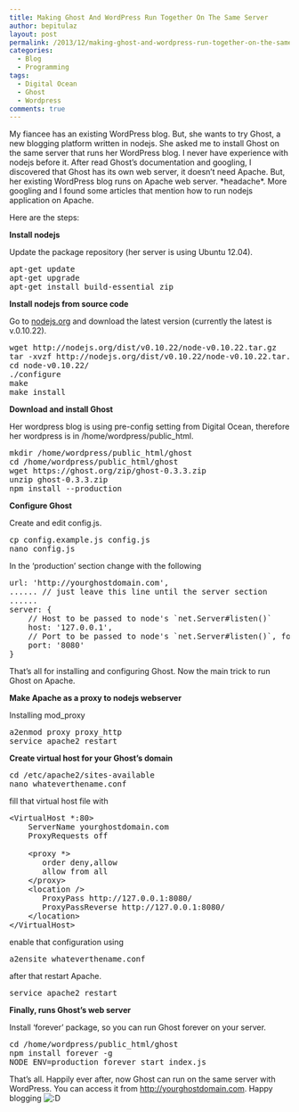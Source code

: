 ```yaml
---
title: Making Ghost And WordPress Run Together On The Same Server
author: bepitulaz
layout: post
permalink: /2013/12/making-ghost-and-wordpress-run-together-on-the-same-server/
categories:
  - Blog
  - Programming
tags:
  - Digital Ocean
  - Ghost
  - Wordpress
comments: true
---
```

My fiancee has an existing WordPress blog. But, she wants to try Ghost, a new blogging platform written in nodejs. She asked me to install Ghost on the same server that runs her WordPress blog. I never have experience with nodejs before it. After read Ghost&#8217;s documentation and googling, I discovered that Ghost has its own web server, it doesn&#8217;t need Apache. But, her existing WordPress blog runs on Apache web server. \*headache\*. More googling and I found some articles that mention how to run nodejs application on Apache.<!--more-->

Here are the steps:

**Install nodejs**

Update the package repository (her server is using Ubuntu 12.04).

<pre>apt-get update
apt-get upgrade
apt-get install build-essential zip</pre>

**Install nodejs from source code**

Go to <a title="Download nodejs" href="http://nodejs.org/download" target="_blank">nodejs.org</a> and download the latest version (currently the latest is v.0.10.22).

<pre>wget http://nodejs.org/dist/v0.10.22/node-v0.10.22.tar.gz
tar -xvzf http://nodejs.org/dist/v0.10.22/node-v0.10.22.tar.gz
cd node-v0.10.22/
./configure
make
make install</pre>

**Download and install Ghost**

Her wordpress blog is using pre-config setting from Digital Ocean, therefore her wordpress is in /home/wordpress/public_html.

<pre>mkdir /home/wordpress/public_html/ghost
cd /home/wordpress/public_html/ghost
wget https://ghost.org/zip/ghost-0.3.3.zip
unzip ghost-0.3.3.zip
npm install --production</pre>

**Configure Ghost**

Create and edit config.js.

<pre>cp config.example.js config.js
nano config.js</pre>

In the &#8216;production&#8217; section change with the following

<pre>url: 'http://yourghostdomain.com',
...... // just leave this line until the server section
......
server: {
    // Host to be passed to node's `net.Server#listen()`
    host: '127.0.0.1',
    // Port to be passed to node's `net.Server#listen()`, for iisnode set this to `process.env.PORT`
    port: '8080'
}</pre>

That&#8217;s all for installing and configuring Ghost. Now the main trick to run Ghost on Apache.

**Make Apache as a proxy to nodejs webserver**

Installing mod_proxy

<pre>a2enmod proxy proxy_http
service apache2 restart</pre>

**Create virtual host for your Ghost&#8217;s domain**

<pre>cd /etc/apache2/sites-available
nano whateverthename.conf</pre>

fill that virtual host file with

<pre>&lt;VirtualHost *:80>
    ServerName yourghostdomain.com
    ProxyRequests off

    &lt;proxy *>
       order deny,allow
       allow from all
    &lt;/proxy>
    &lt;location />
       ProxyPass http://127.0.0.1:8080/
       ProxyPassReverse http://127.0.0.1:8080/
    &lt;/location>
&lt;/VirtualHost>
</pre>

enable that configuration using

<pre>a2ensite whateverthename.conf
</pre>

after that restart Apache.

<pre>service apache2 restart</pre>

**Finally, runs Ghost&#8217;s web server**

Install &#8216;forever&#8217; package, so you can run Ghost forever on your server.

<pre>cd /home/wordpress/public_html/ghost
npm install forever -g  
NODE_ENV=production forever start index.js</pre>

That&#8217;s all. Happily ever after, now Ghost can run on the same server with WordPress. You can access it from http://yourghostdomain.com. Happy blogging <img src="http://asep.co/wp-includes/images/smilies/icon_biggrin.gif" alt=":D" class="wp-smiley" />